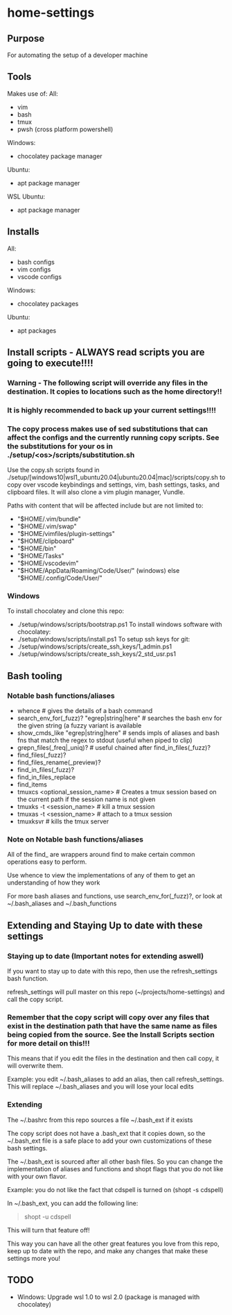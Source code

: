 # home-settings

## Purpose
For automating the setup of a developer machine

## Tools
Makes use of:
All:
- vim
- bash
- tmux
- pwsh (cross platform powershell)

Windows:
- chocolatey package manager

Ubuntu:
- apt package manager

WSL Ubuntu:
- apt package manager



## Installs
All:
- bash configs
- vim configs
- vscode configs

Windows:
- chocolatey packages

Ubuntu:
- apt packages


## Install scripts - ALWAYS read scripts you are going to execute!!!!

### Warning - The following script will override any files in the destination. It copies to locations such as the home directory!!
### It is highly recommended to back up your current settings!!!!
### The copy process makes use of sed substitutions that can affect the configs and the currently running copy scripts. See the substitutions for your os in ./setup/\<os\>/scripts/substitution.sh

Use the copy.sh scripts found in ./setup/[windows10|wsl1\_ubuntu20.04|ubuntu20.04|mac]/scripts/copy.sh to copy over vscode keybindings and settings, vim, bash settings, tasks, and clipboard files. It will also clone a vim plugin manager, Vundle.

Paths with content that will be affected include but are not limited to:
- "$HOME/.vim/bundle"
- "$HOME/.vim/swap"
- "$HOME/vimfiles/plugin-settings"
- "$HOME/clipboard"
- "$HOME/bin"
- "$HOME/Tasks"
- "$HOME/vscodevim"
- "$HOME/AppData/Roaming/Code/User/" (windows) else "$HOME/.config/Code/User/"

### Windows
To install chocolatey and clone this repo:
- ./setup/windows/scripts/bootstrap.ps1
To install windows software with chocolatey:
- ./setup/windows/scripts/install.ps1
To setup ssh keys for git:
- ./setup/windows/scripts/create\_ssh\_keys/1\_admin.ps1
- ./setup/windows/scripts/create\_ssh\_keys/2\_std\_usr.ps1

## Bash tooling
### Notable bash functions/aliases
- whence <cmd> # gives the details of a bash command
- search\_env\_for(\_fuzz)? "egrep|string|here" # searches the bash env for the given string (a fuzzy variant is available
- show\_cmds\_like "egrep|string|here" # sends impls of aliases and bash fns that match the regex to stdout (useful when
  piped to clip)
- grepn\_files(\_freq|\_uniq)? # useful chained after find\_in\_files(\_fuzz)?
- find\_files(\_fuzz)?
- find\_files\_rename(\_preview)?
- find\_in\_files(\_fuzz)?
- find\_in\_files\_replace
- find\_items
- tmuxcs <optional\_session\_name> # Creates a tmux session based on the current path if the session name is not given
- tmuxks -t <session\_name> # kill a tmux session
- tmuxas -t <session\_name> # attach to a tmux session
- tmuxksvr # kills the tmux server
### Note on Notable bash functions/aliases
All of the find\_ are wrappers around find to make certain common operations easy to perform.

Use whence to view the implementations of any of them to get an understanding of how they work

For more bash aliases and functions, use search\_env\_for(\_fuzz)?, or look at ~/.bash\_aliases and ~/.bash\_functions

## Extending and Staying Up to date with these settings

### Staying up to date (Important notes for extending aswell)
If you want to stay up to date with this repo, then use the refresh\_settings bash function.

refresh\_settings will pull master on this repo (~/projects/home-settings) and call the copy script.

### Remember that the copy script will copy over any files that exist in the destination path that have the same name as files being copied from the source. See the Install Scripts section for more detail on this!!!

This means that if you edit the files in the destination and then call copy, it will overwrite them.

Example: you edit ~/.bash\_aliases to add an alias, then call refresh\_settings. This will replace ~/.bash\_aliases and you will lose your local edits

### Extending
The ~/.bashrc from this repo sources a file ~/.bash\_ext if it exists

The copy script does not have a .bash\_ext that it copies down, so the ~/.bash\_ext file is a safe place to add your own customizations of these bash settings.

The ~/.bash\_ext is sourced after all other bash files. So you can change the implementation of aliases and functions and shopt flags that you do not like with your own flavor.

Example: you do not like the fact that cdspell is turned on (shopt -s cdspell)

In ~/.bash\_ext, you can add the following line:

> shopt -u cdspell

This will turn that feature off!

This way you can have all the other great features you love from this repo, keep up to date with the repo, and make any changes that make these settings more you!

## TODO
- Windows: Upgrade wsl 1.0 to wsl 2.0 (package is managed with chocolatey)

